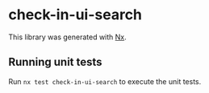 # check-in-ui-search

This library was generated with [Nx](https://nx.dev).

## Running unit tests

Run `nx test check-in-ui-search` to execute the unit tests.
